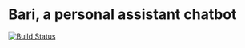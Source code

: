 # Bari, a personal assistant chatbot

[![Build Status](https://travis-ci.com/Parcly-Taxel/duke.svg?branch=master)](https://travis-ci.com/Parcly-Taxel/duke)